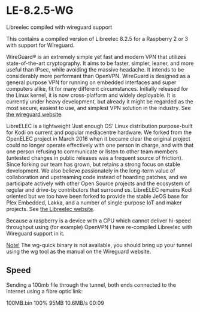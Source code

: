 # LE-8.2.5-WG
Libreelec compiled with wireguard support

This contains a compiled version of Libreelec 8.2.5 for a Raspberry 2 or 3 with support for Wireguard.

WireGuard® is an extremely simple yet fast and modern VPN that utilizes state-of-the-art cryptography. It aims to be faster, simpler, leaner, and 
more useful than IPsec, while avoiding the massive headache. It intends to be considerably more performant than OpenVPN. WireGuard is designed as 
a general purpose VPN for running on embedded interfaces and super computers alike, fit for many different circumstances. Initially released for 
the Linux kernel, it is now cross-platform and widely deployable. It is currently under heavy development, but already it might be regarded as 
the most secure, easiest to use, and simplest VPN solution in the industry. See <a href="https://www.wireguard.com/" target="_blank">the 
wireguard website</a>.

LibreELEC is a lightweight ‘Just enough OS’ Linux distribution purpose-built for Kodi on current and popular mediacentre hardware. We forked from 
the OpenELEC project in March 2016 when it became clear the original project could no longer operate effectively with one person in charge, and 
with that one person refusing to communicate or listen to other team members (untested changes in public releases was a frequent source of 
friction). Since forking our team has grown, but retains a strong focus on stable development. We also believe passionately in the long-term 
value of collaboration and upstreaming code instead of hoarding patches, and we participate actively with other Open Source projects and the 
ecosystem of regular and drive-by contributors that surround us. LibreELEC remains Kodi oriented but we too have been forked to provide the 
stable JeOS base for Plex Embedded, Lakka, and a number of single-purpose IoT and maker projects. See <a href="https://libreelec.tv/" 
target="_blank">the Libreelec website</a>.

Because a raspberry is a device with a CPU which cannot deliver hi-speed throughput using (for example) OpenVPN I have re-compiled Libreelec with 
Wireguard support in it.

<u>Note!</u> The wg-quick binary is not available, you should bring up your tunnel using the wg tool as the manual on the Wireguard website. 

## Speed

Sending a 100mb file through the tunnel, both ends connected to the internet using a fibre optic link:

100MB.bin           100%   95MB  10.6MB/s   00:09
